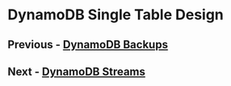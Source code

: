 # DynamoDB Single Table Design


## Previous - [DynamoDB Backups](p7-backups.md)
## Next - [DynamoDB Streams](p9-dynamodb-streams.md)
